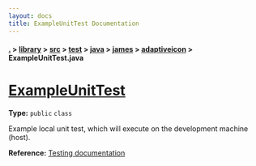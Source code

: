 ```yaml
---
layout: docs
title: ExampleUnitTest Documentation
---
```

#### [.](./../../../../../../index) > [library](./../../../../../index) > [src](./../../../../index) > [test](./../../../index) > [java](./../../index) > [james](./../index) > [adaptiveicon](./index) > **ExampleUnitTest.java**

# [ExampleUnitTest](https://github.com/TheAndroidMaster/AdaptiveIconView/blob/master/library/src/test/java/james/adaptiveicon/ExampleUnitTest.java#L8)

**Type:** `public` `class`

Example local unit test, which will execute on the development machine (host). 









**Reference:** <a href="http://d.android.com/tools/testing">Testing documentation</a> 





